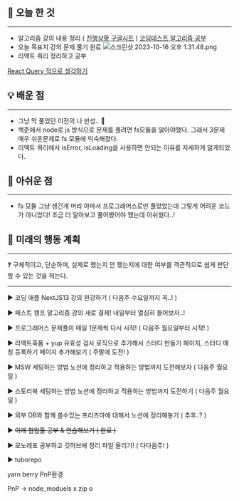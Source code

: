 ## 🚩 오늘 한 것

---

- 알고리즘 강의 내용 정리 ( [진행상황 구글시트](https://docs.google.com/spreadsheets/d/1dH_eaRPnwCvLhavn_iQNy_q2dHPeiMLAzRRF6-wvOKI/edit#gid=0) )
  [코딩테스트 알고리즘 공부](https://www.notion.so/fcb1b384766143c49668ffae5244778e?pvs=21)
- 오늘 목표치 강의 문제 풀기 완료
  ![스크린샷 2023-10-16 오후 1.31.48.png](https://prod-files-secure.s3.us-west-2.amazonaws.com/79e8952c-e574-431f-9bc3-5ddb69be673c/af3c1a72-a726-42d2-a18b-01fea151c530/%E1%84%89%E1%85%B3%E1%84%8F%E1%85%B3%E1%84%85%E1%85%B5%E1%86%AB%E1%84%89%E1%85%A3%E1%86%BA_2023-10-16_%E1%84%8B%E1%85%A9%E1%84%92%E1%85%AE_1.31.48.png)
- 리액트 쿼리 정리하고 공부

[React Query 적으로 생각하기 ](https://www.notion.so/React-Query-61c5feb2503b4ff887f38cd5fbb0cd68?pvs=21)

## 💡 배운 점

---

- 그냥 막 풀었던 이전의 나 반성.. 🥹
- 백준에서 node로 js 방식으로 문제를 풀려면 fs모듈을 알아야했다. 그래서 3문제 매우 쉬운문제로 fs 모듈에 익숙해졌다.
- 리액트 쿼리에서 isError, isLoading을 사용하면 안되는 이유를 자세하게 알게되었다.

## 🥹 아쉬운 점

---

- fs 모듈 그냥 생긴게 머리 아파서 프로그래머스로만 풀었었는데 그렇게 어려운 코드가 아니었다! 조금 더 알아보고 풀어봤어야 했는데 아쉬웠다..!

## 📝 미래의 행동 계획

---

<aside>
❓ 구체적이고, 단순하며, 실제로 했는지 안 했는지에 대한 여부를 객관적으로 쉽게 판단할 수 있는 것을 적는다.

</aside>

---

► 코딩 애플 NextJS13 강의 완강하기 ( 다음주 수요일까지 꼭..! )

► 패스트 캠프 알고리즘 강의 새로 결제! 내일부터 열심히 들어보자..!

[](https://docs.google.com/spreadsheets/d/1dH_eaRPnwCvLhavn_iQNy_q2dHPeiMLAzRRF6-wvOKI/edit#gid=0)

► 프로그래머스 문제풀이 매일 1문제씩 다시 시작! ( 다음주 월요일부터 시작! )

► 리액트훅폼 + yup 유효성 검사 로직으로 추가해서 스터디 만들기 페이지, 스터디 매칭 등록하기 페이지 추가해보기 ( 주말에 도전! )

► MSW 세팅하는 방법 노션에 정리하고 적용하는 방법까지 도전해보자 ( 다음주 월요일 )

► 스토리북 세팅하는 방법 노션에 정리하고 적용하는 방법까지 도전하기 ( 다음주 월요일 )

► 외부 DB와 함께 쓸수있는 프리즈마에 대해서 노션에 정리해놓기 ( 추후..? )

► ~~아래 협업툴 공부 & 연습해보기 ( 완료 )~~

► 모노레포 공부하고 깃허브에 정리 파일 올리기! ( 다다음주! )

► tuborepo

yarn berry PnP환경

PnP -> node_moduels x zip o

